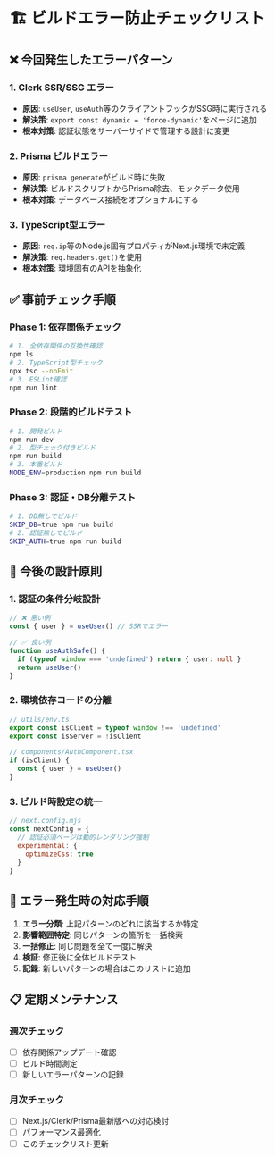 # 🏗️ ビルドエラー防止チェックリスト

## ❌ 今回発生したエラーパターン

### 1. **Clerk SSR/SSG エラー**
- **原因**: `useUser`, `useAuth`等のクライアントフックがSSG時に実行される
- **解決策**: `export const dynamic = 'force-dynamic'`をページに追加
- **根本対策**: 認証状態をサーバーサイドで管理する設計に変更

### 2. **Prisma ビルドエラー**
- **原因**: `prisma generate`がビルド時に失敗
- **解決策**: ビルドスクリプトからPrisma除去、モックデータ使用
- **根本対策**: データベース接続をオプショナルにする

### 3. **TypeScript型エラー**
- **原因**: `req.ip`等のNode.js固有プロパティがNext.js環境で未定義
- **解決策**: `req.headers.get()`を使用
- **根本対策**: 環境固有のAPIを抽象化

## ✅ 事前チェック手順

### Phase 1: 依存関係チェック
```bash
# 1. 全依存関係の互換性確認
npm ls
# 2. TypeScript型チェック
npx tsc --noEmit
# 3. ESLint確認
npm run lint
```

### Phase 2: 段階的ビルドテスト
```bash
# 1. 開発ビルド
npm run dev
# 2. 型チェック付きビルド
npm run build
# 3. 本番ビルド
NODE_ENV=production npm run build
```

### Phase 3: 認証・DB分離テスト
```bash
# 1. DB無しでビルド
SKIP_DB=true npm run build
# 2. 認証無しでビルド  
SKIP_AUTH=true npm run build
```

## 🎯 今後の設計原則

### 1. **認証の条件分岐設計**
```typescript
// ❌ 悪い例
const { user } = useUser() // SSRでエラー

// ✅ 良い例
function useAuthSafe() {
  if (typeof window === 'undefined') return { user: null }
  return useUser()
}
```

### 2. **環境依存コードの分離**
```typescript
// utils/env.ts
export const isClient = typeof window !== 'undefined'
export const isServer = !isClient

// components/AuthComponent.tsx
if (isClient) {
  const { user } = useUser()
}
```

### 3. **ビルド時設定の統一**
```javascript
// next.config.mjs
const nextConfig = {
  // 認証必須ページは動的レンダリング強制
  experimental: {
    optimizeCss: true
  }
}
```

## 🚨 エラー発生時の対応手順

1. **エラー分類**: 上記パターンのどれに該当するか特定
2. **影響範囲特定**: 同じパターンの箇所を一括検索
3. **一括修正**: 同じ問題を全て一度に解決
4. **検証**: 修正後に全体ビルドテスト
5. **記録**: 新しいパターンの場合はこのリストに追加

## 📋 定期メンテナンス

### 週次チェック
- [ ] 依存関係アップデート確認
- [ ] ビルド時間測定
- [ ] 新しいエラーパターンの記録

### 月次チェック  
- [ ] Next.js/Clerk/Prisma最新版への対応検討
- [ ] パフォーマンス最適化
- [ ] このチェックリスト更新